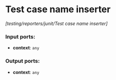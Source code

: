 # Test case name inserter

_[testing/reporters/junit/Test case name inserter]_

### Input ports:

* __context__: ` any `

### Output ports:

* __context__: ` any `

